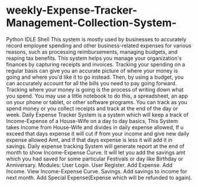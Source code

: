 # weekly-Expense-Tracker-Management-Collection-System-
Python IDLE Shell 
This system is mostly used by businesses to accurately record employee spending and other business-related expenses for various reasons, such as processing reimbursements, managing budgets, and reaping tax benefits. This system helps you manage your organization's finances by capturing receipts and invoices.
Tracking your spending on a regular basis can give you an accurate picture of where your money is going and where you'd like it to go instead. Then, by using a budget, you can accurately account for all the bills you need to pay going forward.
Tracking where your money is going is the process of writing down what you spend. You may use a little notebook to do this, a spreadsheet, an app on your phone or tablet, or other software programs. You can track as you spend money or you collect receipts and track at the end of the day or week.
Daily Expense Tracker System is a system which will keep a track of Income-Expense of a House-Wife on a day to day basics, This System takes Income from House-Wife and divides in daily expense allowed, If u exceed that days expense it will cut if from your income and give new daily expense allowed Amt, and if that days expense is less it will add it in savings. Daily expense tracking System will generate report at the end of month to show Income-Expense Curve. It will let you add the savings amt which you had saved for some particular Festivals or day like Birthday or Anniversary.
Modules:
User Login.
User Register.
Add Expense.
Add Income.
View Income-Expense Curve.
Savings.
Add savings to income for next month.
Add Special Expense(Expense which will be refunded to again).
